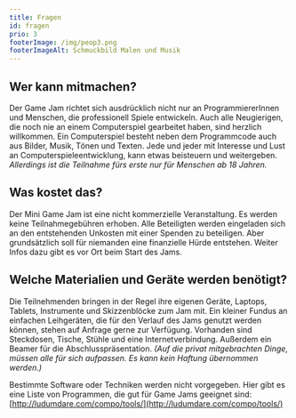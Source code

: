 ```yaml
---
title: Fragen
id: fragen
prio: 3
footerImage: /img/peop3.png
footerImageAlt: Schmuckbild Malen und Musik
---
```

## Wer kann mitmachen?

Der Game Jam richtet sich ausdrücklich nicht nur an ProgrammiererInnen und Menschen, die professionell Spiele entwickeln. Auch alle Neugierigen, die noch nie an einem Computerspiel gearbeitet haben, sind herzlich willkommen. Ein Computerspiel besteht
neben dem Programmcode auch aus Bilder, Musik, Tönen und Texten. Jede und jeder mit Interesse und Lust an Computerspieleentwicklung, kann etwas beisteuern und weitergeben.
*Allerdings ist die Teilnahme fürs erste nur für Menschen ab 18 Jahren.*


## Was kostet das?

Der Mini Game Jam ist eine nicht kommerzielle Veranstaltung. Es werden keine Teilnahmegebühren erhoben. Alle Beteiligten werden eingeladen sich an den entstehenden Unkosten mit einer Spenden zu beteiligen. Aber grundsätzlich soll für niemanden eine finanzielle
Hürde entstehen. Weiter Infos dazu gibt es vor Ort beim Start des Jams.


## Welche Materialien und Geräte werden benötigt?

Die Teilnehmenden bringen in der Regel ihre eigenen Geräte, Laptops, Tablets, Instrumente und Skizzenblöcke zum Jam mit. Ein kleiner Fundus an einfachen Leihgeräten, die für den Verlauf des Jams genutzt werden können, stehen auf Anfrage gerne zur Verfügung.
Vorhanden sind Steckdosen, Tische, Stühle und eine Internetverbindung. Außerdem ein Beamer für die Abschlusspräsentation.
*(Auf die privat mitgebrachten Dinge, müssen alle für sich aufpassen. Es kann kein Haftung übernommen werden.)*

Bestimmte Software oder Techniken werden nicht vorgegeben. Hier gibt es eine Liste von Programmen, die gut für Game Jams geeignet sind: [http://ludumdare.com/compo/tools/](http://ludumdare.com/compo/tools/)
